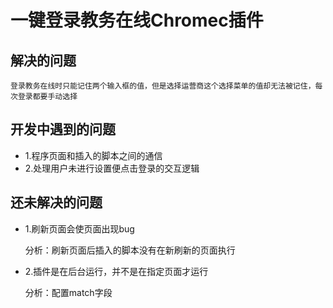 # 一键登录教务在线Chromec插件

## 解决的问题

    登录教务在线时只能记住两个输入框的值，但是选择运营商这个选择菜单的值却无法被记住，每次登录都要手动选择

## 开发中遇到的问题

- 1.程序页面和插入的脚本之间的通信
- 2.处理用户未进行设置便点击登录的交互逻辑

## 还未解决的问题

- 1.刷新页面会使页面出现bug

    分析：刷新页面后插入的脚本没有在新刷新的页面执行

- 2.插件是在后台运行，并不是在指定页面才运行

    分析：配置match字段

